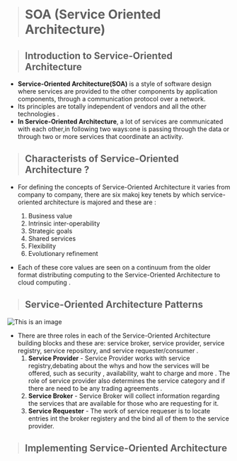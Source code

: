 ># SOA (Service Oriented Architecture)

>## Introduction to Service-Oriented Architecture

* **Service-Oriented Architecture(SOA)** is a style of software design where services are provided to the other components by application components, through a communication protocol over a network.
* Its principles are totally independent of vendors and all the other technologies .
* **In Service-Oriented Architecture**, a lot of services are communicated with each other,in following two ways:one is passing through the data or through two or more services that coordinate an activity.

>## **Characterists of Service-Oriented Architecture ?**

* For defining the concepts of Service-Oriented Architecture it varies from company to company, there are six makoj key tenets by which service-oriented architecture is majored and these are :
   1. Business value
   2. Intrinsic inter-operability
   3. Strategic goals
   4. Shared services
   5. Flexibility
   6. Evolutionary refinement

* Each of these core values are seen on a continuum from the older format distributing computing to the Service-Oriented Architecture to cloud computing .

>## **Service-Oriented Architecture Patterns**

![This is an image](https://miro.medium.com/max/1120/1*CdJSSwWglOA1TWp-FwM9OQ.jpeg)

* There are three roles in each of the Service-Oriented Architecture building blocks and these are: service broker, service provider, service registry, service repository, and service requester/consumer .
  1. **Service Provider** - Service Provider works with service registry,debating about the whys and how the services will be offered, such as security , availability, waht to charge and more . The role of service provider also determines the service category and if there are need to be any trading agreements .
  2. **Service Broker** - Service Broker will collect information regarding the services that are available for those who are requesting for it.
  3. **Service Requester** - The work of service requeser is to locate entries int the broker registery and the bind all of them to the service provider.

>## **Implementing Service-Oriented Architecture**


